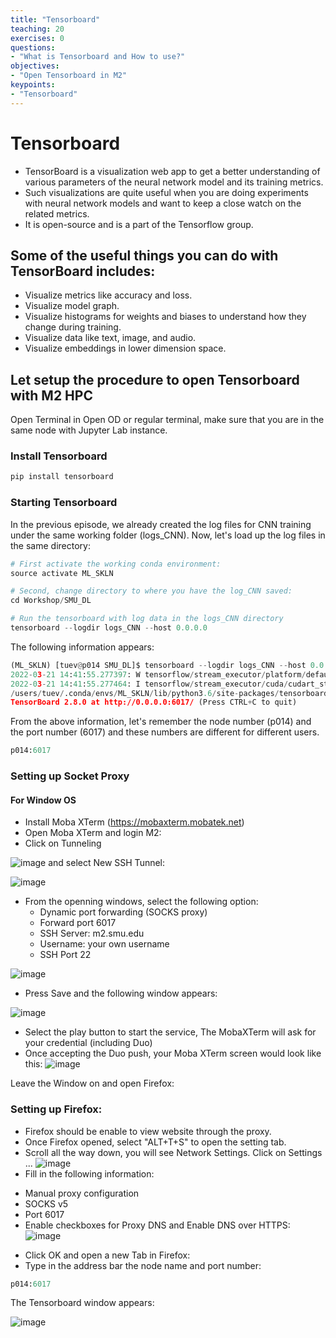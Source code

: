 ```yaml
---
title: "Tensorboard"
teaching: 20
exercises: 0
questions:
- "What is Tensorboard and How to use?"
objectives:
- "Open Tensorboard in M2"
keypoints:
- "Tensorboard"
---
```

#  Tensorboard

- TensorBoard is a visualization web app to get a better understanding of various parameters of the neural network model and its training metrics.
- Such visualizations are quite useful when you are doing experiments with neural network models and want to keep a close watch on the related metrics. 
- It is open-source and is a part of the Tensorflow group.

## Some of the useful things you can do with TensorBoard includes:

- Visualize metrics like accuracy and loss.
- Visualize model graph.
- Visualize histograms for weights and biases to understand how they change during training.
- Visualize data like text, image, and audio.
- Visualize embeddings in lower dimension space.

## Let setup the procedure to open Tensorboard with M2 HPC
Open Terminal in Open OD or regular terminal, make sure that you are in the same node with Jupyter Lab instance.

### Install Tensorboard

```python
pip install tensorboard
```

### Starting Tensorboard

In the previous episode, we already created the log files for CNN training under the same working folder (logs_CNN).
Now, let's load up the log files in the same directory:

```python
# First activate the working conda environment:
source activate ML_SKLN

# Second, change directory to where you have the log_CNN saved:
cd Workshop/SMU_DL

# Run the tensorboard with log data in the logs_CNN directory
tensorboard --logdir logs_CNN --host 0.0.0.0
```

The following information appears:

```python
(ML_SKLN) [tuev@p014 SMU_DL]$ tensorboard --logdir logs_CNN --host 0.0.0.0
2022-03-21 14:41:55.277397: W tensorflow/stream_executor/platform/default/dso_loader.cc:59] Could not load dynamic library 'libcudart.so.10.1'; dlerror: libcudart.so.10.1: cannot open shared object file: No such file or directory; LD_LIBRARY_PATH: :/users/tuev/Applications/lib:/users/tuev/Applications/lib
2022-03-21 14:41:55.277464: I tensorflow/stream_executor/cuda/cudart_stub.cc:29] Ignore above cudart dlerror if you do not have a GPU set up on your machine.
/users/tuev/.conda/envs/ML_SKLN/lib/python3.6/site-packages/tensorboard_data_server/bin/server: /lib64/libc.so.6: version `GLIBC_2.18' not found (required by /users/tuev/.conda/envs/ML_SKLN/lib/python3.6/site-packages/tensorboard_data_server/bin/server)
TensorBoard 2.8.0 at http://0.0.0.0:6017/ (Press CTRL+C to quit)
```

From the above information, let's remember the node number (p014) and the port number (6017) and these numbers are different for different users.

```python
p014:6017
```

### Setting up Socket Proxy

#### For Window OS

- Install Moba XTerm (https://mobaxterm.mobatek.net)
- Open Moba XTerm and login M2:
- Click on Tunneling

![image](https://user-images.githubusercontent.com/43855029/159352196-45fc777e-bcc7-4e13-9679-65d2baf9d355.png)
 and select New SSH Tunnel:
 
 ![image](https://user-images.githubusercontent.com/43855029/159352273-0c670730-58de-4e9c-bb99-81e063857c8e.png)

- From the openning windows, select the following option:
    + Dynamic port forwarding (SOCKS proxy)
    + Forward port 6017
    + SSH Server: m2.smu.edu
    + Username: your own username
    + SSH Port 22

![image](https://user-images.githubusercontent.com/43855029/159352517-82bd36c2-b679-446c-8d30-7eecd4b28dbc.png)
 
- Press Save and the following window appears:

![image](https://user-images.githubusercontent.com/43855029/159352914-34075591-ba97-4c00-8dbe-e92e4c170348.png)

- Select the play button to start the service, The MobaXTerm will ask for your credential (including Duo) 
- Once accepting the Duo push, your Moba XTerm screen would look like this:
![image](https://user-images.githubusercontent.com/43855029/159353202-ba2fde99-2c13-40cc-9854-1ccf83af9f1b.png)

Leave the Window on and open Firefox:

### Setting up Firefox:
- Firefox should be enable to view website through the proxy.
- Once Firefox opened, select "ALT+T+S" to open the setting tab.
- Scroll all the way down, you  will see Network Settings. Click on Settings ...
![image](https://user-images.githubusercontent.com/43855029/159353682-0f295c34-2a88-4b0b-8d5a-b89c631bdd92.png)
- Fill in the following information:
+ Manual proxy configuration
+ SOCKS v5
+ Port 6017
+ Enable checkboxes for Proxy DNS and Enable DNS over HTTPS:
![image](https://user-images.githubusercontent.com/43855029/159353875-5eca7515-8ba8-4482-85e4-328cd4291f00.png)

- Click OK and open a new Tab in Firefox:
- Type in the address bar the node name and port number:

```python
p014:6017
```

The Tensorboard window appears:

![image](https://user-images.githubusercontent.com/43855029/159354281-a9fd7371-f14c-4c72-91ec-9daf4e4ac4dd.png)
